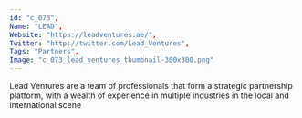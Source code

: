 ```yaml
--- 
id: "c_073", 
Name: "LEAD", 
Website: "https://leadventures.ae/", 
Twitter: "http://twitter.com/Lead_Ventures", 
Tags: "Partners", 
Image: "c_073_lead_ventures_thumbnail-300x300.png" 
--- 
```

<!--lang:en--> 
Lead Ventures are a team of professionals that form a strategic partnership platform, with a wealth of experience in multiple industries in the local and international scene
<!--lang:es--] 
Lead Ventures son un equipo de profesionales que forman una plataforma de asociación estratégica, con una gran experiencia en múltiples industrias en el escenario local e internacional.
<!--lang:de--] 
Lead Ventures ist ein Team von Fachleuten, die eine strategische Partnerschaftsplattform bilden, mit einem reichen Erfahrungsschatz in mehreren Branchen in der lokalen und internationalen Szene
<!--lang:fr--] 
Lead Ventures est une équipe de professionnels qui forment une plateforme de partenariat stratégique, avec une riche expérience dans de multiples industries sur la scène locale et internationale
<!--lang:pl--] 
Lead Ventures to zespół profesjonalistów, którzy tworzą platformę partnerstwa strategicznego, z bogatym doświadczeniem w wielu branżach na scenie lokalnej i międzynarodowej
<!--lang:uk--] 
Lead Ventures — це команда професіоналів, які формують платформу стратегічного партнерства, з багатим досвідом роботи в багатьох галузях на місцевій і міжнародній арені.
[!--lang:*--> 

